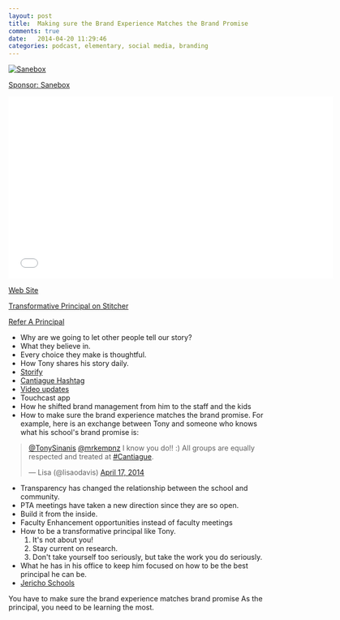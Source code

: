 ```yaml
---
layout: post
title:  Making sure the Brand Experience Matches the Brand Promise
comments: true
date:   2014-04-20 11:29:46
categories: podcast, elementary, social media, branding
---
```


<a href="http://mbsy.co/3jbnc" target="_blank" style="outline:none;border:none;"><img src="https://ambassador-api.s3.amazonaws.com/files/810_Sep_10_2013_00_03_15.jpg" alt="Sanebox" border="0" /></a>

[Sponsor: Sanebox](http://bit.ly/1mLVUtj)

<iframe style="border: none" src="//html5-player.libsyn.com/embed/destination/id/171591/height/360/width/640/theme/standard/direction/no/autoplay/no/autonext/no/thumbnail/yes/preload/no/no_addthis/no/" height="360" width="640" scrolling="no"  allowfullscreen webkitallowfullscreen mozallowfullscreen oallowfullscreen msallowfullscreen></iframe>

[Web Site](http://transformativeprincipal.com)

[Transformative Principal on Stitcher](http://www.stitcher.com/s?fid=44392&refid=stpr)

[Refer A Principal](https://docs.google.com/forms/d/1pI7a1e-rszZkDurFR2Jw9aXYjOX0XfCcJ-uTsgNiAmo/viewform)


* Why are we going to let other people tell our story?
* What they believe in. 
* Every choice they make is thoughtful. 
* How Tony shares his story daily.
* [Storify](https://storify.com/Cantiague_Lead/cantiague-week-in-tweets-january-24)
* [Cantiague Hashtag](https://twitter.com/search?q=%23Cantiague&src=hash)
* [Video updates](https://www.youtube.com/user/Teechman1)
* Touchcast app
* How he shifted brand management from him to the staff and the kids
* How to make sure the brand experience matches the brand promise. For example, here is an exchange between Tony and someone who knows what his school's brand promise is:
<blockquote class="twitter-tweet" lang="en"><p><a href="https://twitter.com/TonySinanis">@TonySinanis</a> <a href="https://twitter.com/mrkempnz">@mrkempnz</a> I know you do!! :) All groups are equally respected and treated at <a href="https://twitter.com/search?q=%23Cantiague&amp;src=hash">#Cantiague</a>.</p>&mdash; Lisa (@lisaodavis) <a href="https://twitter.com/lisaodavis/statuses/456785463249235969">April 17, 2014</a></blockquote>
<script async src="//platform.twitter.com/widgets.js" charset="utf-8"></script>

* Transparency has changed the relationship between the school and community. 
* PTA meetings have taken a new direction since they are so open. 
* Build it from the inside. 
* Faculty Enhancement opportunities instead of faculty meetings
* How to be a transformative principal like Tony. 
	1. It's not about you!
	2. Stay current on research. 
	3. Don't take yourself too seriously, but take the work you do seriously. 
* What he has in his office to keep him focused on how to be the best principal he can be.  
* [Jericho Schools](http://www.jerichoschools.org)


You have to make sure the brand experience matches brand promise
As the principal, you need to be learning the most. 